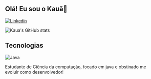 ## Olá! Eu sou o Kauã👋

[![Linkedin](https://img.shields.io/badge/LinkedIn-0077B5?style=for-the-badge&logo=linkedin&logoColor=white)](www.linkedin.com/in/kauadeliz)

![Kaua's GitHub stats](https://github-readme-stats.vercel.app/api?username=KauaLiz&show_icons=true&theme=dracula)

## Tecnologias

<div> <img alt="Java" src="https://img.shields.io/badge/Java-ED8B00?style=for-the-badge&logo=openjdk&logoColor=white"> </div>

Estudante de Ciência da computação, focado em java e obstinado me evoluir como desenvolvedor!

